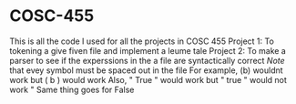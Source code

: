 # COSC-455 
This is all the code I used for all the projects in COSC 455
 Project 1: To tokening a give fiven file and implement a leume tale 
 Project 2: To make a parser to see if the experssions in the a file are syntactically correct 
 *Note* that evey symbol must be spaced out in the file 
 For example, (b) wouldnt work but ( b ) would work
 Also, " True " would work but " true " would not work " 
 Same thing goes for False

